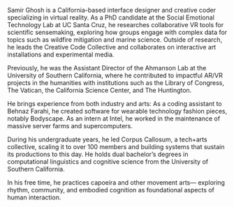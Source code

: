 Samir Ghosh is a California-based interface designer and creative coder specializing in virtual reality. As a PhD candidate at the Social Emotional Technology Lab at UC Santa Cruz, he researches collaborative VR tools for scientific sensemaking, exploring how groups engage with complex data for topics such as wildfire mitigation and marine science. Outside of research, he leads the Creative Code Collective and collaborates on interactive art installations and experimental media.

Previously, he was the Assistant Director of the Ahmanson Lab at the University of Southern California, where he contributed to impactful AR/VR projects in the humanities with institutions such as the Library of Congress, The Vatican, the California Science Center, and The Huntington.

He brings experience from both industry and arts: As a coding assistant to Behnaz Farahi, he created software for wearable technology fashion pieces, notably Bodyscape. As an intern at Intel, he worked in the maintenance of massive server farms and supercomputers.

During his undergraduate years, he led Corpus Callosum, a tech+arts collective, scaling it to over 100 members and building systems that sustain its productions to this day. He holds dual bachelor’s degrees in computational linguistics and cognitive science from the University of Southern California.

In his free time, he practices capoeira and other movement arts— exploring rhythm, community, and embodied cognition as foundational aspects of human interaction.

